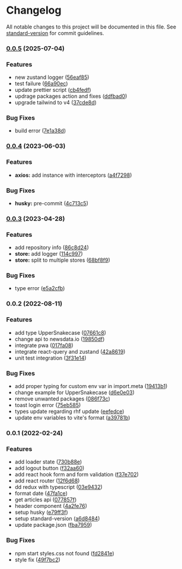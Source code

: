# Changelog

All notable changes to this project will be documented in this file. See [standard-version](https://github.com/conventional-changelog/standard-version) for commit guidelines.

### [0.0.5](https://github.com/akhil-neoito/react-query-zustand-ts-vite-boilerplate/compare/v0.0.4...v0.0.5) (2025-07-04)


### Features

* new zustand logger ([56eaf85](https://github.com/akhil-neoito/react-query-zustand-ts-vite-boilerplate/commit/56eaf8599d38a85c2b0d06f241a998229bb28a0f))
* test failure ([66a90ec](https://github.com/akhil-neoito/react-query-zustand-ts-vite-boilerplate/commit/66a90ecfbfc703ac14c827d421e5c5f417f55d74))
* update prettier script ([cb4fedf](https://github.com/akhil-neoito/react-query-zustand-ts-vite-boilerplate/commit/cb4fedf97f396d80f0d25f97ba4fd1d4ff6f72d4))
* updrage packages action and fixes ([ddfbad0](https://github.com/akhil-neoito/react-query-zustand-ts-vite-boilerplate/commit/ddfbad0af5f88122baae611cfb7b7da13ca0f7db))
* upgrade tailwind to v4 ([37cde8d](https://github.com/akhil-neoito/react-query-zustand-ts-vite-boilerplate/commit/37cde8dd05ca32efed927bf5342626c484971962))


### Bug Fixes

* build error ([7e1a38d](https://github.com/akhil-neoito/react-query-zustand-ts-vite-boilerplate/commit/7e1a38d8601c19ded7167514b7f7145a78fdacac))

### [0.0.4](https://github.com/akhil-neoito/react-query-zustand-ts-vite-boilerplate/compare/v0.0.3...v0.0.4) (2023-06-03)


### Features

* **axios:** add instance with interceptors ([a4f7298](https://github.com/akhil-neoito/react-query-zustand-ts-vite-boilerplate/commit/a4f7298e6d5b4ac02f0926658779e0063276bb03))


### Bug Fixes

* **husky:** pre-commit ([4c713c5](https://github.com/akhil-neoito/react-query-zustand-ts-vite-boilerplate/commit/4c713c59cebd263991ce8e2d1817a5832d9764c6))

### [0.0.3](https://github.com/akhil-neoito/react-query-zustand-ts-vite-boilerplate/compare/v0.0.2...v0.0.3) (2023-04-28)


### Features

* add repository info ([86c8d24](https://github.com/akhil-neoito/react-query-zustand-ts-vite-boilerplate/commit/86c8d2423032009f711db5ad400afe6c7df843e7))
* **store:** add logger ([114c997](https://github.com/akhil-neoito/react-query-zustand-ts-vite-boilerplate/commit/114c997c8e46bab68bd1724f33b0caf4a124e151))
* **store:** split to multiple stores ([68bf8f9](https://github.com/akhil-neoito/react-query-zustand-ts-vite-boilerplate/commit/68bf8f98ba66acf94b6ccc59dc45b2b8ae4f0b83))


### Bug Fixes

* type error ([e5a2cfb](https://github.com/akhil-neoito/react-query-zustand-ts-vite-boilerplate/commit/e5a2cfbc7f5b656e5fc30c79ae3fa6cd85cb8d86))

### 0.0.2 (2022-08-11)


### Features

* add type UpperSnakecase ([07661c8](https://github.com/akhil-neoito/react-query-zustand-ts-vite-boilerplate/commit/07661c882b583447697dca4bb1332ae9e0ace969))
* change api to newsdata.io ([19850df](https://github.com/akhil-neoito/react-query-zustand-ts-vite-boilerplate/commit/19850dffd6a3748dd8b7d7d409bf4fd93cbcd483))
* integrate pwa ([017fa08](https://github.com/akhil-neoito/react-query-zustand-ts-vite-boilerplate/commit/017fa089e9a3280d60bb0ca10d1b7bb48ee07e67))
* integrate react-query and zustand ([42a8619](https://github.com/akhil-neoito/react-query-zustand-ts-vite-boilerplate/commit/42a861938e6dab0b735c4f0e7c949b4a2d2edc86))
* unit test integration ([3f31e14](https://github.com/akhil-neoito/react-query-zustand-ts-vite-boilerplate/commit/3f31e14c25c03bc2f459e26dae4023e3ca94ba3d))


### Bug Fixes

* add proper typing for custom env var in import.meta ([19413b1](https://github.com/akhil-neoito/react-query-zustand-ts-vite-boilerplate/commit/19413b1a8c7f126db9e450a279235994e9e671f6))
* change example for UpperSnakecase ([d6e0e03](https://github.com/akhil-neoito/react-query-zustand-ts-vite-boilerplate/commit/d6e0e03faaf117f402f4b61937826ea3f4013e37))
* remove unwanted packages ([086f73c](https://github.com/akhil-neoito/react-query-zustand-ts-vite-boilerplate/commit/086f73c866605df8357288080cd246fdb6020a24))
* toast login error ([75eb585](https://github.com/akhil-neoito/react-query-zustand-ts-vite-boilerplate/commit/75eb58565646aa8f0e45a34bdaa8d89bc7f119c7))
* types update regarding rhf update ([eefedce](https://github.com/akhil-neoito/react-query-zustand-ts-vite-boilerplate/commit/eefedcec46449abfb26fdecb105961a9e552d512))
* update env variables to vite's format ([a39781b](https://github.com/akhil-neoito/react-query-zustand-ts-vite-boilerplate/commit/a39781b60d8716b00c6f24547d9abcb46c508ab5))

### 0.0.1 (2022-02-24)


### Features

* add loader state ([730b88e](https://github.com/akhil-neoito/react-redux-saga-ts-vite-boilerplate/commit/730b88e4471fe2d21be5c1bee29f5c225d3b56bc))
* add logout button ([f32aa60](https://github.com/akhil-neoito/react-redux-saga-ts-vite-boilerplate/commit/f32aa601c007a144f0ac15b448156914ac791b53))
* add react hook form and form validation ([f37e702](https://github.com/akhil-neoito/react-redux-saga-ts-vite-boilerplate/commit/f37e70245d914c020347d5df715520d9988c1796))
* add react router ([12f6d68](https://github.com/akhil-neoito/react-redux-saga-ts-vite-boilerplate/commit/12f6d689ae6713da8c7e41a8d390b5e090ffdbb5))
* dd redux with typescript ([03e9432](https://github.com/akhil-neoito/react-redux-saga-ts-vite-boilerplate/commit/03e9432886e92e7374cde89a7434ef25ff66542f))
* format date ([47fa1ce](https://github.com/akhil-neoito/react-redux-saga-ts-vite-boilerplate/commit/47fa1ce69487704ec52d0be188d5c1cdab615341))
* get articles api ([077857f](https://github.com/akhil-neoito/react-redux-saga-ts-vite-boilerplate/commit/077857fcfbbf703dd90985ecc13a9bdfd08bef8f))
* header component ([4a2fe76](https://github.com/akhil-neoito/react-redux-saga-ts-vite-boilerplate/commit/4a2fe76709403a0187707fadb571f426387ec400))
* setup husky ([e79ff3f](https://github.com/akhil-neoito/react-redux-saga-ts-vite-boilerplate/commit/e79ff3f0f95d7f66e3fd8e3d95524fe66c4fceff))
* setup standard-version ([a6d8484](https://github.com/akhil-neoito/react-redux-saga-ts-vite-boilerplate/commit/a6d84845bbf283475ecfce936ae32a8815242734))
* update package.json ([fba7959](https://github.com/akhil-neoito/react-redux-saga-ts-vite-boilerplate/commit/fba7959fbd12ef0864839000503e0afe8750095b))


### Bug Fixes

* npm start styles.css not found ([fd2841e](https://github.com/akhil-neoito/react-redux-saga-ts-vite-boilerplate/commit/fd2841e1b31c04458955f88d2fa11cbd7f53c960))
* style fix ([49f7bc2](https://github.com/akhil-neoito/react-redux-saga-ts-vite-boilerplate/commit/49f7bc25119daa99725d9da6c303e25e160e5e96))
